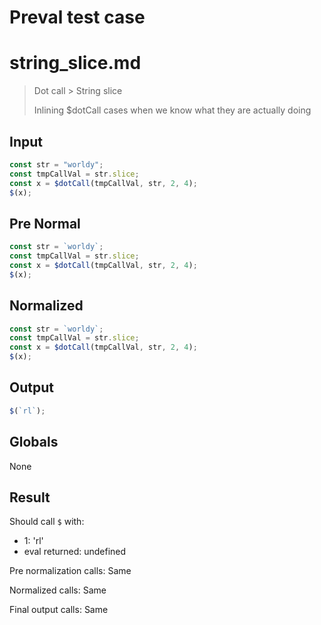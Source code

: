 # Preval test case

# string_slice.md

> Dot call > String slice
>
> Inlining $dotCall cases when we know what they are actually doing

## Input

`````js filename=intro
const str = "worldy";
const tmpCallVal = str.slice;
const x = $dotCall(tmpCallVal, str, 2, 4);
$(x);
`````

## Pre Normal

`````js filename=intro
const str = `worldy`;
const tmpCallVal = str.slice;
const x = $dotCall(tmpCallVal, str, 2, 4);
$(x);
`````

## Normalized

`````js filename=intro
const str = `worldy`;
const tmpCallVal = str.slice;
const x = $dotCall(tmpCallVal, str, 2, 4);
$(x);
`````

## Output

`````js filename=intro
$(`rl`);
`````

## Globals

None

## Result

Should call `$` with:
 - 1: 'rl'
 - eval returned: undefined

Pre normalization calls: Same

Normalized calls: Same

Final output calls: Same
